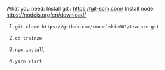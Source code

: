 What you need:
Install git : https://git-scm.com/
Install node: https://nodejs.org/en/download/

1. `git clone https://github.com/ronnelskie001/trainze.git`

2. `cd trainze`

3. `npm install`

4. `yarn start`
